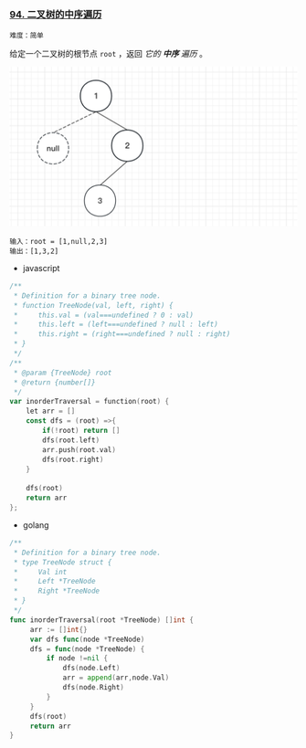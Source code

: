 ### **[94. 二叉树的中序遍历](https://leetcode.cn/problems/binary-tree-inorder-traversal/)**

`难度：简单`

给定一个二叉树的根节点 `root` ，返回 *它的 **中序** 遍历* 。

<img src="../algorithm11.png" height={650} />


```
输入：root = [1,null,2,3]
输出：[1,3,2]
```

- javascript

```go
/**
 * Definition for a binary tree node.
 * function TreeNode(val, left, right) {
 *     this.val = (val===undefined ? 0 : val)
 *     this.left = (left===undefined ? null : left)
 *     this.right = (right===undefined ? null : right)
 * }
 */
/**
 * @param {TreeNode} root
 * @return {number[]}
 */
var inorderTraversal = function(root) {
    let arr = []
    const dfs = (root) =>{
        if(!root) return []
        dfs(root.left)
        arr.push(root.val)
        dfs(root.right)
    }

    dfs(root)
    return arr
};
```

- golang

```go
/**
 * Definition for a binary tree node.
 * type TreeNode struct {
 *     Val int
 *     Left *TreeNode
 *     Right *TreeNode
 * }
 */
func inorderTraversal(root *TreeNode) []int {
     arr := []int{}
     var dfs func(node *TreeNode)
     dfs = func(node *TreeNode) {
         if node !=nil {
             dfs(node.Left)
             arr = append(arr,node.Val)
             dfs(node.Right)
         }
     }
     dfs(root)
     return arr
}
```
